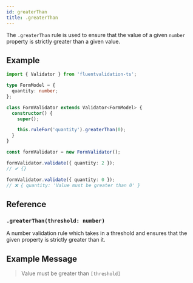 ```yaml
---
id: greaterThan
title: .greaterThan
---
```


The `.greaterThan` rule is used to ensure that the value of a given `number` property is strictly greater than a given value.

## Example

```typescript
import { Validator } from 'fluentvalidation-ts';

type FormModel = {
  quantity: number;
};

class FormValidator extends Validator<FormModel> {
  constructor() {
    super();

    this.ruleFor('quantity').greaterThan(0);
  }
}

const formValidator = new FormValidator();

formValidator.validate({ quantity: 2 });
// ✔ {}

formValidator.validate({ quantity: 0 });
// ❌ { quantity: 'Value must be greater than 0' }
```

## Reference

### `.greaterThan(threshold: number)`

A number validation rule which takes in a threshold and ensures that the given property is strictly greater than it.

## Example Message

> Value must be greater than `[threshold]`
